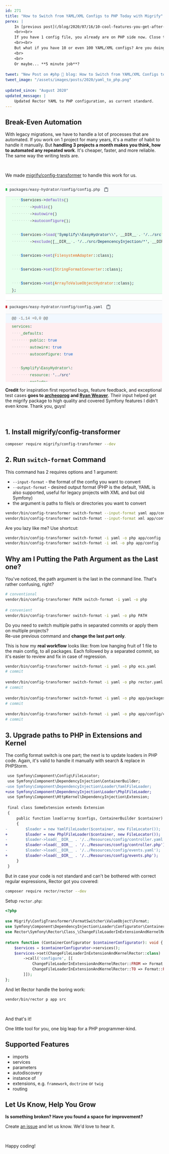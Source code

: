 ```yaml
---
id: 271
title: "How to Switch from YAML/XML Configs to PHP Today with Migrify"
perex: |
    In [previous post](/blog/2020/07/16/10-cool-features-you-get-after-switching-from-yaml-to-php-configs), we looked 10 reasons to switch from YAML to PHP configs. Still asking *why*? I dare you to [disagree with 1 reason there](/blog/2020/07/16/10-cool-features-you-get-after-switching-from-yaml-to-php-configs).
    <br><br>
    If you have 1 config file, you already are on PHP side now. Close this post and enjoy life.
    <br><br>
    But what if you have 10 or even 100 YAML/XML configs? Are you doing to close down for a weekend to switch your code base?
    <br>
    <br>
    Or maybe... **5 minute job**?

tweet: "New Post on #php 🐘 blog: How to Switch from YAML/XML Configs to PHP Today with Migrify"
tweet_image: "/assets/images/posts/2020/yaml_to_php.png"

updated_since: "August 2020"
updated_message: |
    Updated Rector YAML to PHP configuration, as current standard.
---
```


## Break-Even Automation

With legacy migrations, we have to handle a lot of processes that are automated. If you work on 1 project for many years, it's a matter of habit to handle it manually. But **handling 3 projects a month makes you think, how to automated any repeated work**. It's cheaper, faster, and more reliable. The same way the writing tests are.

<br>

We made [migrify/config-transformer](https://github.com/migrify/config-transformer) to handle this work for us.

<img src="/assets/images/posts/2020/yaml_to_php.png" class="img-thumbnail">


<br>

**Credit** for inspiration first reported bugs, feature feedback, and exceptional test cases **goes to [archeoprog](https://github.com/archeoprog) and [Ryan Weaver](https://github.com/weaverryan)**. Their input helped get the migrify package to high quality and covered Symfony features I didn't even know. Thank you, guys!

<br>

## 1. Install migrify/config-transformer

```bash
composer require migrify/config-transformer --dev
```

## 2. Run `switch-format` Command

This command has 2 requires options and 1 argument:

- `--input-format` - the format of the config you want to convert
- `--output-format` - desired output format (PHP is the default, YAML is also supported, useful for legacy projects with XML and but old Symfony)
- the argument is paths to file/s or directories you want to convert

```bash
vendor/bin/config-transformer switch-format --input-format yaml app/config
vendor/bin/config-transformer switch-format --input-format xml app/config
```

Are you lazy like me? Use shortcut:

```bash
vendor/bin/config-transformer switch-format -i yaml -o php app/config
vendor/bin/config-transformer switch-format -i xml -o php app/config
```


## Why am I Putting the Path Argument as the Last one?

You've noticed, the path argument is the last in the command line. That's rather confusing, right?

```bash
# conventional
vendor/bin/config-transformer PATH switch-format -i yaml -o php

# convenient
vendor/bin/config-transformer switch-format -i yaml -o php PATH
```

Do you need to switch multiple paths in separated commits or apply them on multiple projects?
<br>
Re-use previous command and **change the last part only**.

This is how my **real workflow** looks like: from low hanging fruit of 1 file to the main config, to all packages.
Each followed by a separated commit, so it's easier to review and fix in case of regression.

```bash
vendor/bin/config-transformer switch-format -i yaml -o php ecs.yaml
# commit

vendor/bin/config-transformer switch-format -i yaml -o php rector.yaml
# commit

vendor/bin/config-transformer switch-format -i yaml -o php app/packages
# commit

vendor/bin/config-transformer switch-format -i yaml -o php app/config/config.yaml
# commit
```

## 3. Upgrade paths to PHP in Extensions and Kernel

The config format switch is one part; the next is to update loaders in PHP code.
Again, it's valid to handle it manually with search & replace in PHPStorm.

```diff
 use Symfony\Component\Config\FileLocator;
 use Symfony\Component\DependencyInjection\ContainerBuilder;
-use Symfony\Component\DependencyInjection\Loader\YamlFileLoader;
+use Symfony\Component\DependencyInjection\Loader\PhplFileLoader;
 use Symfony\Component\HttpKernel\DependencyInjection\Extension;

 final class SomeExtension extends Extension
 {
     public function load(array $configs, ContainerBuilder $container)
     {
-        $loader = new YamlFileLoader($container, new FileLocator());
+        $loader = new PhplFileLoader($container, new FileLocator());
-        $loader->load(__DIR__ . '/../Resources/config/controller.yaml');
+        $loader->load(__DIR__ . '/../Resources/config/controller.php');
-        $loader->load(__DIR__ . '/../Resources/config/events.yaml');
+        $loader->load(__DIR__ . '/../Resources/config/events.php');
     }
 }
```

But in case your code is not standard and can't be bothered with correct regular expressions, Rector got you covered:

```bash
composer require rector/rector --dev
```

Setup `rector.php`:

```php
<?php

use Migrify\ConfigTransformer\FormatSwitcher\ValueObject\Format;
use Symfony\Component\DependencyInjection\Loader\Configurator\ContainerConfigurator;
use Rector\Symfony\Rector\Class_\ChangeFileLoaderInExtensionAndKernelRector;

return function (ContainerConfigurator $containerConfigurator): void {
    $services = $containerConfigurator->services();
    $services->set(ChangeFileLoaderInExtensionAndKernelRector::class)
        ->call('configure', [[
            ChangeFileLoaderInExtensionAndKernelRector::FROM => Format::YAML,
            ChangeFileLoaderInExtensionAndKernelRector::TO => Format::PHP,
        ]]);
};
```

And let Rector handle the boring work:

```bash
vendor/bin/rector p app src
```

<br>

And that's it!

One little tool for you, one big leap for a PHP programmer-kind.

## Supported Features

- imports
- services
- parameters
- autodiscovery
- instance of
- extensions, e.g. `framework`, `doctrine` or `twig`
- routing

## Let Us Know, Help You Grow

**Is something broken? Have you found a space for improvement?**

Create [an issue](https://github.com/migrify/migrify/issues/new) and let us know. We'd love to hear it.

<br>

Happy coding!
